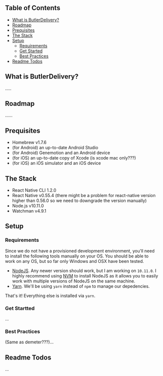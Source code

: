 ## Table of Contents

- [What is ButlerDelivery?](#what-is-ButlerDelivery)
- [Roadmap](#roadmap)
- [Prequisites](#prequisites)
- [The Stack](#the-stack)
- [Setup](#setup)
  - [Requirements](#requirements)
  - [Get Started](#get-started)
  - [Best Practices](#best-practices)
- [Readme Todos](#readme-todos)

## What is ButlerDelivery?

.....

## Roadmap
......

## Prequisites

* Homebrew v1.7.6
* (for Android) an up-to-date Android Studio
* (for Android) Genemotion and an Android device
* (for iOS) an up-to-date copy of Xcode (is xcode mac only???)
* (for iOS) an iOS simulator and an iOS device


## The Stack

* React Native CLI 1.2.0
* React Native v0.55.4 (there might be a problem for react-native version higher than 0.56.0 so we need to downgrade the version manually)
* Node.js v10.11.0
* Watchman v4.9.1

## Setup

### Requirements

Since we do not have a provisioned development environment, you'll need to install the following tools manually on your OS. You should be able to work on any OS, but so far only Windows and OSX have been tested.

* [NodeJS](https://nodejs.org/en/). Any newer version should work, but I am working on `10.11.0`. I highly recommend using [NVM](https://github.com/creationix/nvm) to install NodeJS as it allows you to easily work with multiple versions of NodeJS on the same machine. 
* [Yarn](yarnpkg.com/en/docs/install). We'll be using `yarn` instead of `npm` to manage our depedencies.

That's it! Everything else is installed via `yarn`.

### Get Startted
...

### Best Practices
(Same as demeter???)...

## Readme Todos
...
